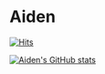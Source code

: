 # Aiden


[![Hits](https://hits.seeyoufarm.com/api/count/incr/badge.svg?url=https%3A%2F%2Fgithub.com%2FAidenLim-edu&count_bg=%2379C83D&title_bg=%23555555&icon=&icon_color=%23E7E7E7&title=hits&edge_flat=false)](https://hits.seeyoufarm.com)

[![Aiden's GitHub stats](https://github-readme-stats.vercel.app/api?username=aidenlim-edu)](https://github.com/anuraghazra/github-readme-stats)
